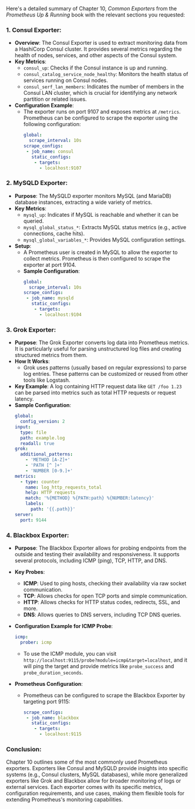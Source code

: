 Here's a detailed summary of Chapter 10, *Common Exporters* from the *Prometheus Up & Running* book with the relevant sections you requested:

### 1. **Consul Exporter:**
   - **Overview**: The Consul Exporter is used to extract monitoring data from a HashiCorp Consul cluster. It provides several metrics regarding the health of nodes, services, and other aspects of the Consul system.
   - **Key Metrics**:
     - `consul_up`: Checks if the Consul instance is up and running.
     - `consul_catalog_service_node_healthy`: Monitors the health status of services running on Consul nodes.
     - `consul_serf_lan_members`: Indicates the number of members in the Consul LAN cluster, which is crucial for identifying any network partition or related issues.
   - **Configuration Example**:
     - The exporter runs on port 9107 and exposes metrics at `/metrics`. Prometheus can be configured to scrape the exporter using the following configuration:
       ```yaml
       global:
         scrape_interval: 10s
       scrape_configs:
        - job_name: consul
          static_configs:
           - targets:
             - localhost:9107
       ```

### 2. **MySQLD Exporter:**
   - **Purpose**: The MySQLD exporter monitors MySQL (and MariaDB) database instances, extracting a wide variety of metrics.
   - **Key Metrics**:
     - `mysql_up`: Indicates if MySQL is reachable and whether it can be queried.
     - `mysql_global_status_*`: Extracts MySQL status metrics (e.g., active connections, cache hits).
     - `mysql_global_variables_*`: Provides MySQL configuration settings.
   - **Setup**:
     - A Prometheus user is created in MySQL to allow the exporter to collect metrics. Prometheus is then configured to scrape the exporter at port 9104.
     - **Sample Configuration**:
       ```yaml
       global:
         scrape_interval: 10s
       scrape_configs:
        - job_name: mysqld
          static_configs:
           - targets:
             - localhost:9104
       ```

### 3. **Grok Exporter:**
   - **Purpose**: The Grok Exporter converts log data into Prometheus metrics. It is particularly useful for parsing unstructured log files and creating structured metrics from them.
   - **How It Works**: 
     - Grok uses patterns (usually based on regular expressions) to parse log entries. These patterns can be customized or reused from other tools like Logstash.
   - **Key Example**: A log containing HTTP request data like `GET /foo 1.23` can be parsed into metrics such as total HTTP requests or request latency.
   - **Sample Configuration**:
     ```yaml
     global:
       config_version: 2
     input:
       type: file
       path: example.log
       readall: true
     grok:
       additional_patterns:
         - 'METHOD [A-Z]+'
         - 'PATH [^ ]+'
         - 'NUMBER [0-9.]+'
     metrics:
       - type: counter
         name: log_http_requests_total
         help: HTTP requests
         match: '%{METHOD} %{PATH:path} %{NUMBER:latency}'
         labels:
           path: '{{.path}}'
     server:
       port: 9144
     ```

### 4. **Blackbox Exporter:**
   - **Purpose**: The Blackbox Exporter allows for probing endpoints from the outside and testing their availability and responsiveness. It supports several protocols, including ICMP (ping), TCP, HTTP, and DNS.
   - **Key Probes**:
     - **ICMP**: Used to ping hosts, checking their availability via raw socket communication.
     - **TCP**: Allows checks for open TCP ports and simple communication.
     - **HTTP**: Allows checks for HTTP status codes, redirects, SSL, and more.
     - **DNS**: Allows queries to DNS servers, including TCP DNS queries.
   - **Configuration Example for ICMP Probe**:
     ```yaml
     icmp:
       prober: icmp
     ```
     - To use the ICMP module, you can visit `http://localhost:9115/probe?module=icmp&target=localhost`, and it will ping the target and provide metrics like `probe_success` and `probe_duration_seconds`.

   - **Prometheus Configuration**:
     - Prometheus can be configured to scrape the Blackbox Exporter by targeting port 9115:
       ```yaml
       scrape_configs:
        - job_name: blackbox
          static_configs:
           - targets:
             - localhost:9115
       ```

### Conclusion:
Chapter 10 outlines some of the most commonly used Prometheus exporters. Exporters like Consul and MySQLD provide insights into specific systems (e.g., Consul clusters, MySQL databases), while more generalized exporters like Grok and Blackbox allow for broader monitoring of logs or external services. Each exporter comes with its specific metrics, configuration requirements, and use cases, making them flexible tools for extending Prometheus's monitoring capabilities.